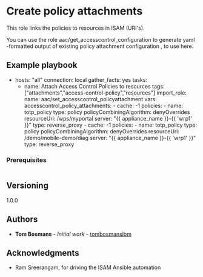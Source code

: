 # Create policy attachments

This role links the policies to resources in ISAM (URI's).

You can use the role aac/get_accesscontrol_configuration to generate yaml -formatted output of existing policy
attachment configuration , to use here.

## Example playbook

- hosts: "all"
  connection: local
  gather_facts: yes
  tasks:
    - name: Attach Access Control Policies to resources
      tags: ["attachments","access-control-policy","resources"]
      import_role:
        name: aac/set_accesscontrol_policyattachment
      vars:
        accesscontrol_policy_attachments:
          - cache: -1
            policies:
            -   name: totp_policy
                type: policy
            policyCombiningAlgorithm: denyOverrides
            resourceUri: /wps/myportal
            server: "{{ appliance_name }}-{{ 'wrp1' }}"
            type: reverse_proxy
          - cache: -1
            policies:
            -   name: totp_policy
                type: policy
            policyCombiningAlgorithm: denyOverrides
            resourceUri: /demo/mobile-demo/diag
            server: "{{ appliance_name }}-{{ 'wrp1' }}"
            type: reverse_proxy

### Prerequisites

```

```

## Versioning
1.0.0

## Authors

* **Tom Bosmans** - *Initial work* - [tombosmansibm](https://github.com/tombosmansibm/isam-ansible-roles)

## Acknowledgments

* Ram Sreerangam, for driving the ISAM Ansible automation

